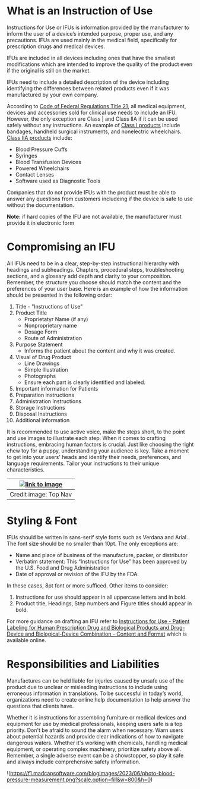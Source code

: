# What is an Instruction of Use

Instructions for Use or IFUs is information provided by the manufacturer to inform the user of a device’s intended purpose, proper use, and any precautions. IFUs are used mainly in the medical field, specifically for prescription drugs and medical devices.  

IFUs are included in all devices including ones that have the smallest modifications which are intended to improve the quality of the product even if the original is still on the market.  

IFUs need to include a detailed description of the device including identifying the differences between related products even if it was manufactured by your own company.  

According to [Code of Federal Regulations Title 21](google.com), all medical equipment, devices and accessories sold for clinical use needs to include an IFU. However, the only exception are Class | and Class IIA if it can be used safely without any instructions. An example of [Class I products](google.com) include bandages, handheld surgical instruments, and nonelectric wheelchairs. [Class IIA products](google.com) include:

* Blood Pressure Cuffs
* Syringes
* Blood Transfusion Devices
* Powered Wheelchairs
* Contact Lenses
* Software used as Diagnostic Tools

Companies that do not provide IFUs with the product must be able to answer any questions from customers includeing if the device is safe to use without the documentation.

__Note:__ if hard copies of the IFU are not available, the manufacturer must provide it in electronic form

# Compromising an IFU

All IFUs need to be in a clear, step-by-step instructional hierarchy with headings and subheadings. Chapters, procedural steps, troubleshooting sections, and a glossary add depth and clarity to your composition. Remember, the structure you choose should match the content and the preferences of your user base. Here is an example of how the information should be presented in the following order: 

1. Title - "Instructions of Use"
2. Product Title
   * Proprietatyr Name (if any)
   * Nonproprietary name
   * Dosage Form
   * Route of Administration
3. Purpose Statement
   * Informs the patient about the content and why it was created.
4. Visual of Drug Product
   * Line Drawings
   * Simple Illustration
   * Photographs
   * Ensure each part is clearly identified and labeled.
5. Important information for Patients
6. Preparation instructions
7. Administration Instructions
8. Storage Instructions
9. Disposal Instructions
10. Additional information

It is recommended to use active voice, make the steps short, to the point and use images to illustrate each step. When it comes to crafting instructions, embracing human factors is crucial. Just like choosing the right chew toy for a puppy, understanding your audience is key. Take a moment to get into your users' heads and identify their needs, preferences, and language requirements. Tailor your instructions to their unique characteristics.

| [![link to image](https://f1.madcapsoftware.com/blogImages/2023/06/photo-instruction-for-use-sample.png?scale.option=fill&w=800&h=0)](https://google.com) |
|:--:| 
| Credit image: Top Nav | LiCOR Technical Support Center | LI-600 Porometer/Fluorometer |

# Styling & Font

IFUs should be written in sans-serif style fonts such as Verdana and Arial. The font size should be no smaller than 10pt. The only exceptions are:
* Name and place of business of the manufacture, packer, or distributor
* Verbatim statement: This “Instructions for Use” has been approved by the U.S. Food and Drug Administration
* Date of approval or revision of the IFU by the FDA.

In these cases, 8pt font or more sufficed.
Other items to consider: 
1. Instructions for use should appear in all uppercase letters and in bold.
2. Product title, Headings, Step numbers and Figure titles should appear in bold.

For more guidance on drafting an IFU refer to [Instructions for Use - Patient Labeling for Human Prescription Drug and Biological Products and Drug-Device and Biological-Device Combination - Content and Format](https://google.com) which is available online.

# Responsibilities and Liabilities 
Manufactures can be held liable for injuries caused by unsafe use of the product due to unclear or misleading instructions to include using erroneous information in translations. To be successful in today’s world, organizations need to create online help documentation to help answer the questions that clients have.

Whether it is instructions for assembling furniture or medical devices and equipment for use by medical professionals, keeping users safe is a top priority. Don't be afraid to sound the alarm when necessary. Warn users about potential hazards and provide clear indications of how to navigate dangerous waters. Whether it's working with chemicals, handling medical equipment, or operating complex machinery, prioritize safety above all. Remember, a single adverse event can be a showstopper, so play it safe and always include comprehensive safety information. 

!(https://f1.madcapsoftware.com/blogImages/2023/06/photo-blood-pressure-measurement.png?scale.option=fill&w=800&h=0)
